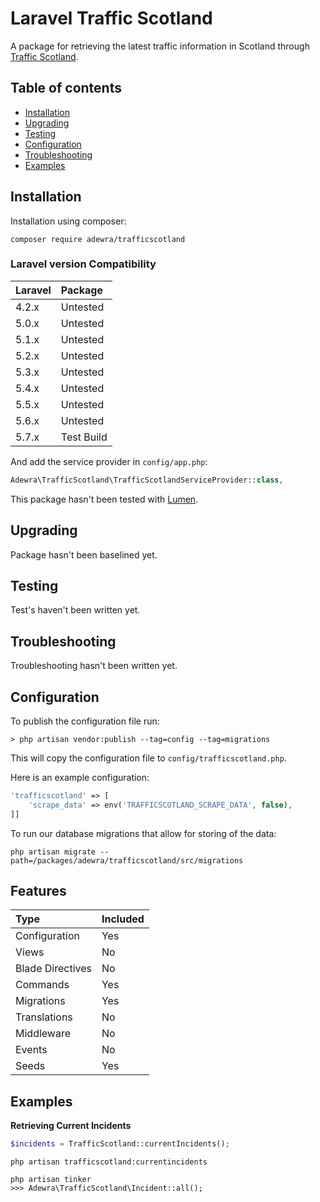 Laravel Traffic Scotland
===============

A package for retrieving the latest traffic information in Scotland through [Traffic Scotland](https://trafficscotland.org/).

Table of contents
-----------------
* [Installation](#installation)
* [Upgrading](#upgrading)
* [Testing](#testing)
* [Configuration](#configuration)
* [Troubleshooting](#troubleshooting)
* [Examples](#examples)

Installation
------------

Installation using composer:

```
composer require adewra/trafficscotland
```

### Laravel version Compatibility

 Laravel  | Package
:---------|:----------
 4.2.x    | Untested
 5.0.x    | Untested
 5.1.x    | Untested
 5.2.x    | Untested
 5.3.x    | Untested
 5.4.x    | Untested
 5.5.x    | Untested
 5.6.x    | Untested
 5.7.x    | Test Build

And add the service provider in `config/app.php`:

```php
Adewra\TrafficScotland\TrafficScotlandServiceProvider::class,
```

This package hasn't been tested with [Lumen](http://lumen.laravel.com).

Upgrading
---------

Package hasn't been baselined yet.

Testing
-------

Test's haven't been written yet.

Troubleshooting
-------

Troubleshooting hasn't been written yet.

Configuration
-------------

To publish the configuration file run:

```
> php artisan vendor:publish --tag=config --tag=migrations
```

This will copy the configuration file to `config/trafficscotland.php`.

Here is an example configuration:

```php
'trafficscotland' => [
    'scrape_data' => env('TRAFFICSCOTLAND_SCRAPE_DATA', false),
]]
```

To run our database migrations that allow for storing of the data:

```
php artisan migrate --path=/packages/adewra/trafficscotland/src/migrations
```

Features
-------------

 Type  | Included
:---------|:----------
 Configuration    | Yes
 Views    | No
 Blade Directives    | No
 Commands    | Yes
 Migrations    | Yes
 Translations    | No
 Middleware    | No
 Events   | No
 Seeds    | Yes
 
Examples
-------- 
 
 **Retrieving Current Incidents**
 
 ```php
 $incidents = TrafficScotland::currentIncidents();
 ```
 ```
 php artisan trafficscotland:currentincidents
 ```
 ```
 php artisan tinker
 >>> Adewra\TrafficScotland\Incident::all();
 ```

